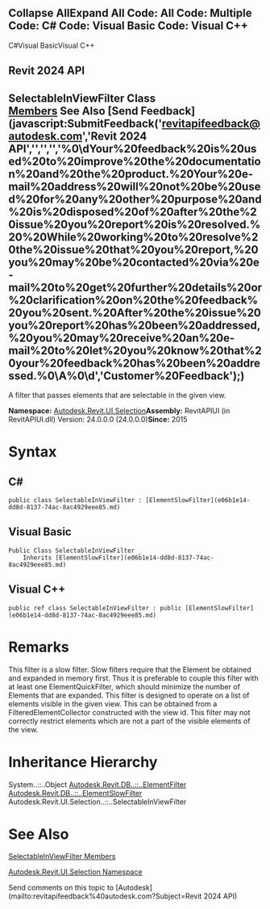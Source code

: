 ﻿

Collapse AllExpand All Code: All Code: Multiple Code: C# Code: Visual Basic Code: Visual C++   
---  
  
C#Visual BasicVisual C++

Revit 2024 API  
---  
SelectableInViewFilter Class  
[Members](a76a9579-a58e-97d7-2501-40b91629b4ab.md) See Also [Send Feedback](javascript:SubmitFeedback\('revitapifeedback@autodesk.com','Revit 2024 API','','','','%0\\dYour%20feedback%20is%20used%20to%20improve%20the%20documentation%20and%20the%20product.%20Your%20e-mail%20address%20will%20not%20be%20used%20for%20any%20other%20purpose%20and%20is%20disposed%20of%20after%20the%20issue%20you%20report%20is%20resolved.%20%20While%20working%20to%20resolve%20the%20issue%20that%20you%20report,%20you%20may%20be%20contacted%20via%20e-mail%20to%20get%20further%20details%20or%20clarification%20on%20the%20feedback%20you%20sent.%20After%20the%20issue%20you%20report%20has%20been%20addressed,%20you%20may%20receive%20an%20e-mail%20to%20let%20you%20know%20that%20your%20feedback%20has%20been%20addressed.%0\\A%0\\d','Customer%20Feedback'\);)  
---  
  
A filter that passes elements that are selectable in the given view. 

**Namespace:** [Autodesk.Revit.UI.Selection](11785869-cc9e-03fc-97db-767a59af10a1.md)**Assembly:** RevitAPIUI (in RevitAPIUI.dll) Version: 24.0.0.0 (24.0.0.0)**Since:** 2015 

# Syntax

C#  
---  
      
    
    public class SelectableInViewFilter : [ElementSlowFilter](e06b1e14-dd8d-8137-74ac-8ac4929eee85.md)  
  
Visual Basic  
---  
      
    
    Public Class SelectableInViewFilter _
    	Inherits [ElementSlowFilter](e06b1e14-dd8d-8137-74ac-8ac4929eee85.md)  
  
Visual C++  
---  
      
    
    public ref class SelectableInViewFilter : public [ElementSlowFilter](e06b1e14-dd8d-8137-74ac-8ac4929eee85.md)  
  
# Remarks

This filter is a slow filter. Slow filters require that the Element be obtained and expanded in memory first. Thus it is preferable to couple this filter with at least one ElementQuickFilter, which should minimize the number of Elements that are expanded. This filter is designed to operate on a list of elements visible in the given view. This can be obtained from a FilteredElementCollector constructed with the view id. This filter may not correctly restrict elements which are not a part of the visible elements of the view. 

# Inheritance Hierarchy

System..::..Object [Autodesk.Revit.DB..::..ElementFilter](b8b46cbf-9ecc-0745-ec53-c3c3b6510113.md) [Autodesk.Revit.DB..::..ElementSlowFilter](e06b1e14-dd8d-8137-74ac-8ac4929eee85.md) Autodesk.Revit.UI.Selection..::..SelectableInViewFilter

# See Also

[SelectableInViewFilter Members](a76a9579-a58e-97d7-2501-40b91629b4ab.md)

[Autodesk.Revit.UI.Selection Namespace](11785869-cc9e-03fc-97db-767a59af10a1.md)

Send comments on this topic to [Autodesk](mailto:revitapifeedback%40autodesk.com?Subject=Revit 2024 API)